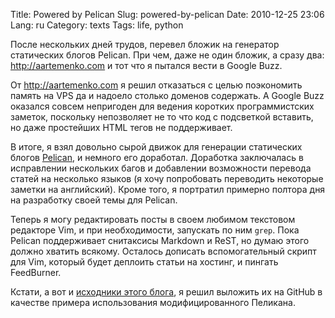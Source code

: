Title: Powered by Pelican
Slug: powered-by-pelican
Date: 2010-12-25 23:06
Lang: ru
Category: texts
Tags: life, python

После нескольких дней трудов, перевел бложик на генератор статических блогов Pelican. При чем, даже не один бложик, а сразу два: <http://aartemenko.com> и тот что я пытался вести в Google Buzz.

От <http://aartemenko.com> я решил отказаться с целью поэкономить память на VPS да и надоело столько доменов содержать. А Google Buzz оказался совсем непригоден для ведения коротких программистских заметок, поскольку непозволяет не то что код с подсветкой вставить, но даже простейших HTML тегов не поддерживает.

В итоге, я взял довольно сырой движок для генерации статических блогов [Pelican][], и немного его доработал. Доработка заключалась в исправлении нескольких багов и добавлении возможности перевода статей на несколько языков (я хочу попробовать переводить некоторые заметки на английский). Кроме того, я портратил примерно полтора дня на разработку своей темы для Pelican.

Теперь я могу редактировать посты в своем любимом текстовом редакторе Vim, и при необходимости, запускать по ним `grep`. Пока Pelican поддерживает снитаксисы Markdown и ReST, но думаю этого должно хватить всякому. Осталось дописать вспомогательный скрипт для Vim, который будет деплоить статьи на хостинг, и пингать FeedBurner.

Кстати, а вот и [исходники этого блога][blog], я решил выложить их на GitHub в качестве примера использования модифицированного Пеликана.

[Pelican]: https://github.com/svetlyak40wt/pelican
[blog]: https://github.com/svetlyak40wt/dev.svetlyak
